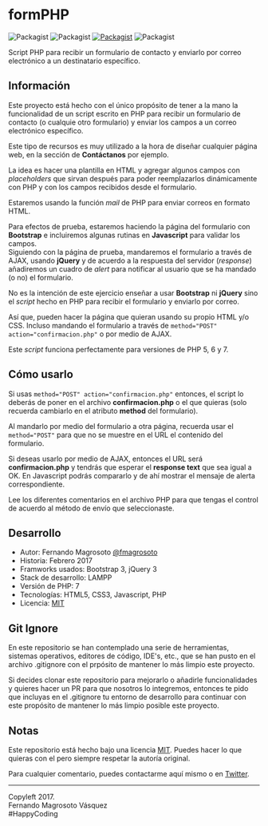 # formPHP

![Packagist](https://img.shields.io/badge/PHP-project-green.svg)
![Packagist](https://img.shields.io/badge/HTML-5-yellowgreen.svg)
[![Packagist](https://img.shields.io/packagist/l/doctrine/orm.svg)](LICENSE)
![Packagist](https://img.shields.io/badge/Versi%C3%B3n-Alpha-red.svg)

Script PHP para recibir un formulario de contacto y enviarlo por correo electrónico a un destinatario específico.

## Información
Este proyecto está hecho con el único propósito de tener a la mano la funcionalidad
de un script escrito en PHP para recibir un formulario de contacto (o cualquie otro formulario) y enviar los campos a un correo electrónico específico.

Este tipo de recursos es muy utilizado a la hora de diseñar cualquier página web,
en la sección de **Contáctanos** por ejemplo.

La idea es hacer una plantilla en HTML y agregar algunos campos con *placeholders*
que sirvan después para poder reemplazarlos dinámicamente con PHP y con los campos
recibidos desde el formulario.

Estaremos usando la función *mail* de PHP para enviar correos en formato HTML.

Para efectos de prueba, estaremos haciendo la página del formulario con **Bootstrap**
e incluiremos algunas rutinas en **Javascript** para validar los campos.  
Siguiendo con la página de prueba, mandaremos el formulario a través de AJAX, usando
**jQuery** y de acuerdo a la respuesta del servidor (*response*) añadiremos un cuadro
de *alert* para notificar al usuario que se ha mandado (o no) el formulario.

No es la intención de este ejercicio enseñar a usar **Bootstrap** ni **jQuery** sino
el *script* hecho en PHP para recibir el formulario y enviarlo por correo.

Así que, pueden hacer la página que quieran usando su propio HTML y/o CSS. Incluso 
mandando el formulario a través de ```method="POST" action="confirmacion.php"``` o por medio de AJAX.

Este *script* funciona perfectamente para versiones de PHP 5, 6 y 7.

## Cómo usarlo
Si usas ```method="POST" action="confirmacion.php"``` entonces, el script lo deberás 
de poner en el archivo **confirmacion.php** o el que quieras (solo recuerda cambiarlo
en el atributo **method** del formulario).

Al mandarlo por medio del formulario a otra página, recuerda usar el ```method="POST"```
para que no se muestre en el URL el contenido del formulario.

Si deseas usarlo por medio de AJAX, entonces el URL será **confirmacion.php** y
tendrás que esperar el **response text** que sea igual a OK. En Javascript podrás
compararlo y de ahí mostrar el mensaje de alerta correspondiente.

Lee los diferentes comentarios en el archivo PHP para que tengas el control de acuerdo
al método de envío que seleccionaste.

## Desarrollo
* Autor: Fernando Magrosoto [@fmagrosoto](https://twitter.com/fmagrosoto)
* Historia: Febrero 2017
* Framworks usados: Bootstrap 3, jQuery 3
* Stack de desarrollo: LAMPP
* Versión de PHP: 7
* Tecnologías: HTML5, CSS3, Javascript, PHP
* Licencia: [MIT](LICENSE)

## Git Ignore
En este repositorio se han contemplado una serie de herramientas, sistemas operativos, 
editores de código, IDE's, etc., que se han pusto en el archivo .gitignore con el 
prpósito de mantener lo más limpio este proyecto.  

Si decides clonar este repositorio para mejorarlo o añadirle funcionalidades y quieres 
hacer un PR para que nosotros lo integremos, entonces te pido que incluyas en el 
.gitignore tu entorno de desarrollo para continuar con este propósito de mantener 
lo más limpio posible este proyecto.

## Notas
Este repositorio está hecho bajo una licencia [MIT](LICENCE).
Puedes hacer lo que quieras con el pero siempre respetar la autoría original.

Para cualquier comentario, puedes contactarme aquí mismo o en [Twitter](https://twitter.com/fmagrosoto).

***

Copyleft 2017.  
Fernando Magrosoto Vásquez  
\#HappyCoding
